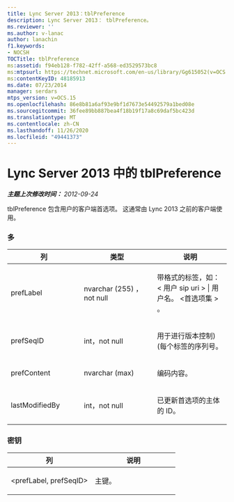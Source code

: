 ```yaml
---
title: Lync Server 2013：tblPreference
description: Lync Server 2013： tblPreference。
ms.reviewer: ''
ms.author: v-lanac
author: lanachin
f1.keywords:
- NOCSH
TOCTitle: tblPreference
ms:assetid: f94eb128-f782-42ff-a568-ed3529573bc8
ms:mtpsurl: https://technet.microsoft.com/en-us/library/Gg615052(v=OCS.15)
ms:contentKeyID: 48185913
ms.date: 07/23/2014
manager: serdars
mtps_version: v=OCS.15
ms.openlocfilehash: 86e8b81a6af93e9bf1d7673e54492579a1bed08e
ms.sourcegitcommit: 36fee89bb887bea4f18b19f17a8c69daf5bc423d
ms.translationtype: MT
ms.contentlocale: zh-CN
ms.lasthandoff: 11/26/2020
ms.locfileid: "49441373"
---
```

# <a name="tblpreference-in-lync-server-2013"></a>Lync Server 2013 中的 tblPreference

<div data-xmlns="http://www.w3.org/1999/xhtml">

<div class="topic" data-xmlns="http://www.w3.org/1999/xhtml" data-msxsl="urn:schemas-microsoft-com:xslt" data-cs="https://msdn.microsoft.com/">

<div data-asp="https://msdn2.microsoft.com/asp">



</div>

<div id="mainSection">

<div id="mainBody">

<span> </span>

_**主题上次修改时间：** 2012-09-24_

tblPreference 包含用户的客户端首选项。 这通常由 Lync 2013 之前的客户端使用。

### <a name="columns"></a>多

<table>
<colgroup>
<col style="width: 33%" />
<col style="width: 33%" />
<col style="width: 33%" />
</colgroup>
<thead>
<tr class="header">
<th>列</th>
<th>类型</th>
<th>说明</th>
</tr>
</thead>
<tbody>
<tr class="odd">
<td><p>prefLabel</p></td>
<td><p>nvarchar (255) ，not null</p></td>
<td><p>带格式的标签，如： &lt; 用户 sip uri &gt; | 用户名。 &lt;首选项集 &gt; 。</p></td>
</tr>
<tr class="even">
<td><p>prefSeqID</p></td>
<td><p>int，not null</p></td>
<td><p>用于进行版本控制)  (每个标签的序列号。</p></td>
</tr>
<tr class="odd">
<td><p>prefContent</p></td>
<td><p>nvarchar (max) </p></td>
<td><p>编码内容。</p></td>
</tr>
<tr class="even">
<td><p>lastModifiedBy</p></td>
<td><p>int，not null</p></td>
<td><p>已更新首选项的主体的 ID。</p></td>
</tr>
</tbody>
</table>


### <a name="key"></a>密钥

<table>
<colgroup>
<col style="width: 50%" />
<col style="width: 50%" />
</colgroup>
<thead>
<tr class="header">
<th>列</th>
<th>说明</th>
</tr>
</thead>
<tbody>
<tr class="odd">
<td><p>&lt;prefLabel, prefSeqID&gt;</p></td>
<td><p>主键。</p></td>
</tr>
</tbody>
</table>


</div>

<span> </span>

</div>

</div>

</div>


